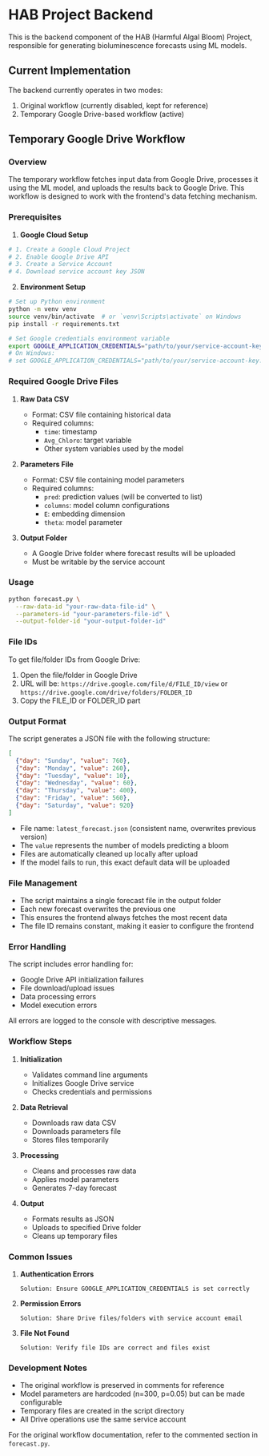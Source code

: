 # HAB Project Backend

This is the backend component of the HAB (Harmful Algal Bloom) Project, responsible for generating bioluminescence forecasts using ML models.

## Current Implementation

The backend currently operates in two modes:
1. Original workflow (currently disabled, kept for reference)
2. Temporary Google Drive-based workflow (active)

## Temporary Google Drive Workflow

### Overview
The temporary workflow fetches input data from Google Drive, processes it using the ML model, and uploads the results back to Google Drive. This workflow is designed to work with the frontend's data fetching mechanism.

### Prerequisites

1. **Google Cloud Setup**
```bash
# 1. Create a Google Cloud Project
# 2. Enable Google Drive API
# 3. Create a Service Account
# 4. Download service account key JSON
```

2. **Environment Setup**
```bash
# Set up Python environment
python -m venv venv
source venv/bin/activate  # or `venv\Scripts\activate` on Windows
pip install -r requirements.txt

# Set Google credentials environment variable
export GOOGLE_APPLICATION_CREDENTIALS="path/to/your/service-account-key.json"
# On Windows:
# set GOOGLE_APPLICATION_CREDENTIALS="path/to/your/service-account-key.json"
```

### Required Google Drive Files

1. **Raw Data CSV**
   - Format: CSV file containing historical data
   - Required columns:
     - `time`: timestamp
     - `Avg_Chloro`: target variable
     - Other system variables used by the model

2. **Parameters File**
   - Format: CSV file containing model parameters
   - Required columns:
     - `pred`: prediction values (will be converted to list)
     - `columns`: model column configurations
     - `E`: embedding dimension
     - `theta`: model parameter

3. **Output Folder**
   - A Google Drive folder where forecast results will be uploaded
   - Must be writable by the service account

### Usage

```bash
python forecast.py \
  --raw-data-id "your-raw-data-file-id" \
  --parameters-id "your-parameters-file-id" \
  --output-folder-id "your-output-folder-id"
```

### File IDs
To get file/folder IDs from Google Drive:
1. Open the file/folder in Google Drive
2. URL will be: `https://drive.google.com/file/d/FILE_ID/view`
   or `https://drive.google.com/drive/folders/FOLDER_ID`
3. Copy the FILE_ID or FOLDER_ID part

### Output Format

The script generates a JSON file with the following structure:
```json
[
  {"day": "Sunday", "value": 760},
  {"day": "Monday", "value": 260},
  {"day": "Tuesday", "value": 10},
  {"day": "Wednesday", "value": 60},
  {"day": "Thursday", "value": 400},
  {"day": "Friday", "value": 560},
  {"day": "Saturday", "value": 920}
]
```

- File name: `latest_forecast.json` (consistent name, overwrites previous version)
- The `value` represents the number of models predicting a bloom
- Files are automatically cleaned up locally after upload
- If the model fails to run, this exact default data will be uploaded

### File Management

- The script maintains a single forecast file in the output folder
- Each new forecast overwrites the previous one
- This ensures the frontend always fetches the most recent data
- The file ID remains constant, making it easier to configure the frontend

### Error Handling

The script includes error handling for:
- Google Drive API initialization failures
- File download/upload issues
- Data processing errors
- Model execution errors

All errors are logged to the console with descriptive messages.

### Workflow Steps

1. **Initialization**
   - Validates command line arguments
   - Initializes Google Drive service
   - Checks credentials and permissions

2. **Data Retrieval**
   - Downloads raw data CSV
   - Downloads parameters file
   - Stores files temporarily

3. **Processing**
   - Cleans and processes raw data
   - Applies model parameters
   - Generates 7-day forecast

4. **Output**
   - Formats results as JSON
   - Uploads to specified Drive folder
   - Cleans up temporary files

### Common Issues

1. **Authentication Errors**
   ```
   Solution: Ensure GOOGLE_APPLICATION_CREDENTIALS is set correctly
   ```

2. **Permission Errors**
   ```
   Solution: Share Drive files/folders with service account email
   ```

3. **File Not Found**
   ```
   Solution: Verify file IDs are correct and files exist
   ```

### Development Notes

- The original workflow is preserved in comments for reference
- Model parameters are hardcoded (n=300, p=0.05) but can be made configurable
- Temporary files are created in the script directory
- All Drive operations use the same service account

For the original workflow documentation, refer to the commented section in `forecast.py`. 